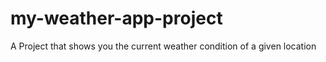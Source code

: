 # my-weather-app-project
A Project that shows you the current weather condition of a given location
